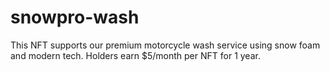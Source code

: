 # snowpro-wash
This NFT supports our premium motorcycle wash service using snow foam and modern tech. Holders earn $5/month per NFT for 1 year.
